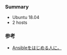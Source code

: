 ### Summary
* Ubuntu 18.04
* 2 hosts

### 参考
* [Ansibleをはじめる人に。](https://qiita.com/t_nakayama0714/items/fe55ee56d6446f67113c)